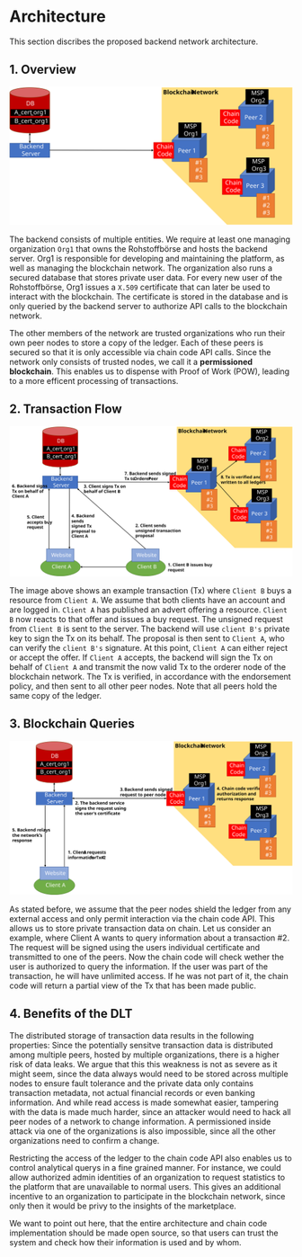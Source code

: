 # Architecture
This section discribes the proposed backend network architecture.

## 1. Overview

![architecture.png](./architecture.svg)

The backend consists of multiple entities. We require at least one managing organization `Org1` that owns the Rohstoffbörse and hosts the backend server. Org1 is responsible for developing and maintaining the platform, as well as managing the blockchain network. The organization also runs a secured database that stores private user data.
For every new user of the Rohstoffbörse, Org1 issues a `X.509` certificate that can later be used to interact with the blockchain. The certificate is stored in the database and is only queried by the backend server to authorize API calls to the blockchain network.

The other members of the network are trusted organizations who run their own peer nodes to store a copy of the ledger. Each of these peers is secured so that it is only accessible via chain code API calls. Since the network only consists of trusted nodes, we call it a **permissioned blockchain**. This enables us to dispense with Proof of Work (POW), leading to a more efficent processing of transactions.

## 2. Transaction Flow
![transaction_flow.png](./transaction_flow.svg)

The image above shows an example transaction (Tx) where `Client B` buys a resource from `Client A`. We assume that both clients have an account and are logged in. `Client A` has published an advert offering a resource. `Client B` now reacts to that offer and issues a buy request. The unsigned request from `Client B` is sent to the server. The backend will use `client B's` private key to sign the Tx on its behalf. The proposal is then sent to `Client A`, who can verify the `client B's` signature. At this point, `Client A` can either reject or accept the offer. If `Client A` accepts, the backend will sign the Tx on behalf of `Client A` and transmit the now valid Tx to the orderer node of the blockchain network. The Tx is verified, in accordance with the endorsement policy, and then sent to all other peer nodes. Note that all peers hold the same copy of the ledger.

## 3. Blockchain Queries
![transaction_flow.png](./query.svg)

As stated before, we assume that the peer nodes shield the ledger from any external access and only permit interaction via the chain code API. This allows us to store private transaction data on chain.
Let us consider an example, where Client A wants to query information about a transaction #2. The request will be signed using the users individual certificate and transmitted to one of the peers. Now the chain code will check wether the user is authorized to query the information. If the user was part of the transaction, he will have unlimited access. If he was not part of it, the chain code will return a partial view of the Tx that has been made public.

## 4. Benefits of the DLT
The distributed storage of transaction data results in the following properties:
Since the potentially sensitve transaction data is distributed among multiple peers, hosted by multiple organizations, there is a higher risk of data leaks. We argue that this this weakness is not as severe as it might seem, since the data always would need to be stored across multiple nodes to ensure fault tolerance and the private data only contains transaction metadata, not actual financial records or even banking information. And while read access is made somewhat easier, tampering with the data is made much harder, since an attacker would need to hack all peer nodes of a network to change information. A permissioned inside attack via one of the organizations is also impossible, since all the other organizations need to confirm a change.

Restricting the access of the ledger to the chain code API also enables us to control analytical querys in a fine grained manner. For instance, we could allow authorized admin identities of an organization to request statistics to the platform that are unavailable to normal users. This gives an additional incentive to an organization to participate in the blockchain network, since only then it would be privy to the insights of the marketplace.

We want to point out here, that the entire architecture and chain code implementation should be made open source, so that users can trust the system and check how their information is used and by whom.
